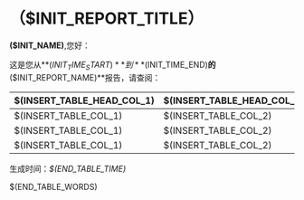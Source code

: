 # （$INIT_REPORT_TITLE）

**($INIT_NAME)**,您好：

这是您从**($INIT_TIME_START)**到**($INIT_TIME_END)**的**($INIT_REPORT_NAME)**报告，请查阅：

| $(INSERT_TABLE_HEAD_COL_1) | $(INSERT_TABLE_HEAD_COL_2) | $(INSERT_TABLE_HEAD_COL_3) |
| -------------------------- | -------------------------- | -------------------------- |
| $(INSERT_TABLE_COL_1)      | $(INSERT_TABLE_COL_2)      | $(INSERT_TABLE_COL_3)      |
| $(INSERT_TABLE_COL_1)      | $(INSERT_TABLE_COL_2)      | $(INSERT_TABLE_COL_3)      |
| $(INSERT_TABLE_COL_1)      | $(INSERT_TABLE_COL_2)      | $(INSERT_TABLE_COL_3)      |

生成时间：*$(END_TABLE_TIME)*

$(END_TABLE_WORDS)